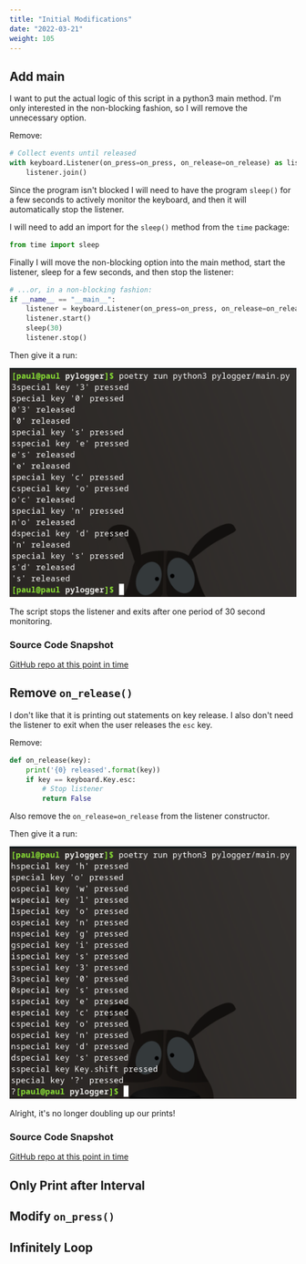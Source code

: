 ```yaml
---
title: "Initial Modifications"
date: "2022-03-21"
weight: 105
---
```


## Add main

I want to put the actual logic of this script in a python3 main method. I'm only interested in the non-blocking fashion, so I will remove the unnecessary option.

Remove:

```python
# Collect events until released
with keyboard.Listener(on_press=on_press, on_release=on_release) as listener:
    listener.join()
```

Since the program isn't blocked I will need to have the program `sleep()` for a few seconds to actively monitor the keyboard, and then it will automatically stop the listener. 

I will need to add an import for the `sleep()` method from the `time` package:

```python
from time import sleep
```

Finally I will move the non-blocking option into the main method, start the listener, sleep for a few seconds, and then stop the listener:

```python
# ...or, in a non-blocking fashion:
if __name__ == "__main__":
    listener = keyboard.Listener(on_press=on_press, on_release=on_release)
    listener.start()
    sleep(30)
    listener.stop()
```

Then give it a run:

![Run after adding main](pictures/add-main.png)

The script stops the listener and exits after one period of 30 second monitoring.

### Source Code Snapshot

[GitHub repo at this point in time](https://github.com/pdmxdd/pylogger/blob/1449a2c3f4d2fc4bb49dcffb554a9dbe277feecd/pylogger/main.py)

## Remove `on_release()`

I don't like that it is printing out statements on key release. I also don't need the listener to exit when the user releases the `esc` key.

Remove:

```python
def on_release(key):
    print('{0} released'.format(key))
    if key == keyboard.Key.esc:
        # Stop listener
        return False
```

Also remove the `on_release=on_release` from the listener constructor.

Then give it a run:

![Run after removing on_release](pictures/remove-on-release.png)

Alright, it's no longer doubling up our prints!

### Source Code Snapshot

[GitHub repo at this point in time](https://github.com/pdmxdd/pylogger/blob/9efe1ca56eb65be5099bf6009d52ddc5a617894c/pylogger/main.py)

## Only Print after Interval

## Modify `on_press()`

## Infinitely Loop